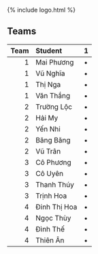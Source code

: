 ---
---

{% include logo.html %}

## Teams

Team | Student       | 1
---: | :---          | ---
1    | Mai Phương    | •
1    | Vũ Nghĩa      | •
1    | Thị Nga       | •
1    | Văn Thắng     | •
2    | Trường Lộc    | •
2    | Hải My        | •
2    | Yến Nhi       | •
2    | Băng Băng     | •
2    | Vũ Trân       | •
3    | Cô Phương     | •
3    | Cô Uyên       | •
3    | Thanh Thúy    | •
3    | Trịnh Hoa     | •
4    | Đinh Thị Hoa  | •
4    | Ngọc Thùy     | •
4    | Đình Thế      | •
4    | Thiên Ân      | •